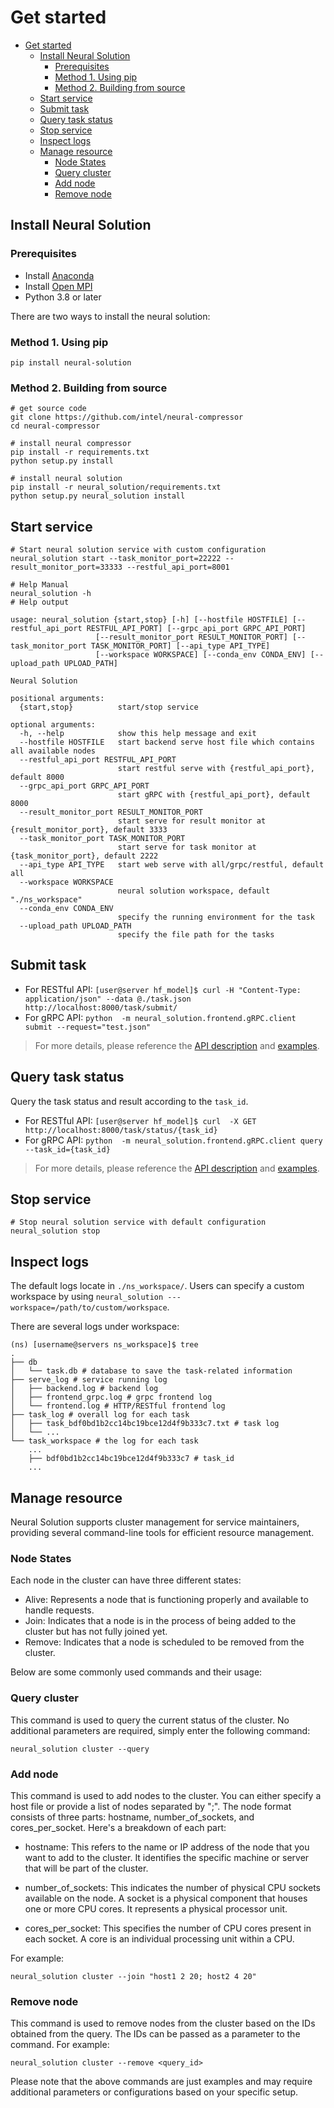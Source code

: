 # Get started

- [Get started](#get-started)
  - [Install Neural Solution](#install-neural-solution)
    - [Prerequisites](#prerequisites)
    - [Method 1. Using pip](#method-1-using-pip)
    - [Method 2. Building from source](#method-2-building-from-source)
  - [Start service](#start-service)
  - [Submit task](#submit-task)
  - [Query task status](#query-task-status)
  - [Stop service](#stop-service)
  - [Inspect logs](#inspect-logs)
  - [Manage resource](#manage-resource)
    - [Node States](#node-states)
    - [Query cluster](#query-cluster)
    - [Add node](#add-node)
    - [Remove node](#remove-node)

## Install Neural Solution
### Prerequisites
- Install [Anaconda](https://docs.anaconda.com/free/anaconda/install/)
- Install [Open MPI](https://www.open-mpi.org/faq/?category=building#easy-build)
- Python 3.8 or later

There are two ways to install the neural solution:
### Method 1. Using pip
```
pip install neural-solution
```
### Method 2. Building from source

```shell
# get source code
git clone https://github.com/intel/neural-compressor
cd neural-compressor

# install neural compressor
pip install -r requirements.txt
python setup.py install

# install neural solution
pip install -r neural_solution/requirements.txt
python setup.py neural_solution install
```

## Start service

```shell
# Start neural solution service with custom configuration
neural_solution start --task_monitor_port=22222 --result_monitor_port=33333 --restful_api_port=8001

# Help Manual
neural_solution -h
# Help output

usage: neural_solution {start,stop} [-h] [--hostfile HOSTFILE] [--restful_api_port RESTFUL_API_PORT] [--grpc_api_port GRPC_API_PORT]
                   [--result_monitor_port RESULT_MONITOR_PORT] [--task_monitor_port TASK_MONITOR_PORT] [--api_type API_TYPE]
                   [--workspace WORKSPACE] [--conda_env CONDA_ENV] [--upload_path UPLOAD_PATH]

Neural Solution

positional arguments:
  {start,stop}          start/stop service

optional arguments:
  -h, --help            show this help message and exit
  --hostfile HOSTFILE   start backend serve host file which contains all available nodes
  --restful_api_port RESTFUL_API_PORT
                        start restful serve with {restful_api_port}, default 8000
  --grpc_api_port GRPC_API_PORT
                        start gRPC with {restful_api_port}, default 8000
  --result_monitor_port RESULT_MONITOR_PORT
                        start serve for result monitor at {result_monitor_port}, default 3333
  --task_monitor_port TASK_MONITOR_PORT
                        start serve for task monitor at {task_monitor_port}, default 2222
  --api_type API_TYPE   start web serve with all/grpc/restful, default all
  --workspace WORKSPACE
                        neural solution workspace, default "./ns_workspace"
  --conda_env CONDA_ENV
                        specify the running environment for the task
  --upload_path UPLOAD_PATH
                        specify the file path for the tasks

```

## Submit task

- For RESTful API: `[user@server hf_model]$ curl -H "Content-Type: application/json" --data @./task.json  http://localhost:8000/task/submit/`
- For gRPC API: `python  -m neural_solution.frontend.gRPC.client submit --request="test.json"`

> For more details, please reference the [API description](./description_api.md) and [examples](../../examples/README.md).

## Query task status

Query the task status and result according to the `task_id`.

- For RESTful API: `[user@server hf_model]$ curl  -X GET  http://localhost:8000/task/status/{task_id}`
- For gRPC API: `python  -m neural_solution.frontend.gRPC.client query --task_id={task_id}`

> For more details, please reference the [API description](./description_api.md) and [examples](../../examples/README.md).

## Stop service

```shell
# Stop neural solution service with default configuration
neural_solution stop
```

## Inspect logs

The default logs locate in `./ns_workspace/`. Users can specify a custom workspace by using `neural_solution ---workspace=/path/to/custom/workspace`.

There are several logs under workspace:

```shell
(ns) [username@servers ns_workspace]$ tree
.
├── db
│   └── task.db # database to save the task-related information
├── serve_log # service running log
│   ├── backend.log # backend log 
│   ├── frontend_grpc.log # grpc frontend log
│   └── frontend.log # HTTP/RESTful frontend log
├── task_log # overall log for each task
│   ├── task_bdf0bd1b2cc14bc19bce12d4f9b333c7.txt # task log
│   └── ...
└── task_workspace # the log for each task
    ...
    ├── bdf0bd1b2cc14bc19bce12d4f9b333c7 # task_id
    ...

```

## Manage resource
Neural Solution supports cluster management for service maintainers, providing several command-line tools for efficient resource management. 

### Node States

Each node in the cluster can have three different states:

- Alive: Represents a node that is functioning properly and available to handle requests.
- Join: Indicates that a node is in the process of being added to the cluster but has not fully joined yet.
- Remove: Indicates that a node is scheduled to be removed from the cluster.

Below are some commonly used commands and their usage:

### Query cluster
This command is used to query the current status of the cluster. No additional parameters are required, simply enter the following command:
```shell
neural_solution cluster --query
```
### Add node
This command is used to add nodes to the cluster. You can either specify a host file or provide a list of nodes separated by ";". The node format consists of three parts: hostname, number_of_sockets, and cores_per_socket. Here's a breakdown of each part:

- hostname: This refers to the name or IP address of the node that you want to add to the cluster. It identifies the specific machine or server that will be part of the cluster.

- number_of_sockets: This indicates the number of physical CPU sockets available on the node. A socket is a physical component that houses one or more CPU cores. It represents a physical processor unit.

- cores_per_socket: This specifies the number of CPU cores present in each socket. A core is an individual processing unit within a CPU.

For example:
```shell
neural_solution cluster --join "host1 2 20; host2 4 20"
```
### Remove node
This command is used to remove nodes from the cluster based on the IDs obtained from the query. The IDs can be passed as a parameter to the command. For example:
```shell
neural_solution cluster --remove <query_id>
```
Please note that the above commands are just examples and may require additional parameters or configurations based on your specific setup.